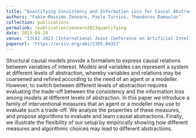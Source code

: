 ```yaml
---
title: "Quantifying Consistency and Information Loss for Causal Abstraction Learning"
authors: "Fabio Massimo Zennaro, Paolo Turrini, Theodoros Damoulas"
collection: publications
permalink: /publication/zennaro2023quantifying
date: 2023-04-20
venue: 'IJCAI 2023 (International Joint Conference on Artificial Intelligence)'
paperurl: 'https://arxiv.org/abs/2305.04357'
---
```


Structural causal models provide a formalism to express causal relations between variables of interest. Models and variables can represent a system at different levels of abstraction, whereby variables and relations may be coarsened and refined according to the need of an agent or a modeller. However, to switch between different levels of abstraction requires evaluating the trade-off between the consistency and the information loss among models at different levels of abstraction. In this paper we introduce a family of interventional measures that an agent or a modeller may use to evaluate such a trade-off. We analyze the properties of these measures, and propose algorithms to evaluate and learn causal abstractions. Finally, we illustrate the flexibility of our setup by empirically showing how different measures and algorithmic choices may lead to different abstractions.
